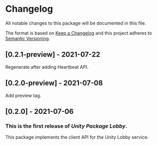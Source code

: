 # Changelog
All notable changes to this package will be documented in this file.

The format is based on [Keep a Changelog](http://keepachangelog.com/en/1.0.0/)
and this project adheres to [Semantic Versioning](http://semver.org/spec/v2.0.0.html).

## [0.2.1-preview] - 2021-07-22

Regenerate after adding Heartbeat API.

## [0.2.0-preview] - 2021-07-08

Add preview tag.

## [0.2.0] - 2021-07-06

### This is the first release of *Unity Package Lobby*.

This package implements the client API for the Unity Lobby service.
